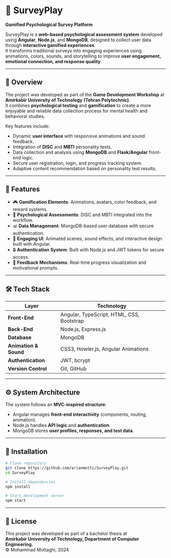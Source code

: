 # 🧠 SurveyPlay
**Gamified Psychological Survey Platform**

SurveyPlay is a **web-based psychological assessment system** developed using **Angular**, **Node.js**, and **MongoDB**, designed to collect user data through **interactive gamified experiences**.  
It transforms traditional surveys into engaging experiences using animations, colors, sounds, and storytelling to improve **user engagement, emotional connection, and response quality**.

---

## 🎯 Overview
The project was developed as part of the **Game Development Workshop** at **Amirkabir University of Technology (Tehran Polytechnic)**.  
It combines **psychological testing** and **gamification** to create a more enjoyable and reliable data collection process for mental health and behavioral studies.

Key features include:
- Dynamic **user interface** with responsive animations and sound feedback.  
- Integration of **DISC** and **MBTI** personality tests.  
- Data collection and analysis using **MongoDB** and **Flask/Angular** front-end logic.  
- Secure user registration, login, and progress tracking system.  
- Adaptive content recommendation based on personality test results.  

---

## 🧩 Features
- 🎮 **Gamification Elements**: Animations, avatars, color feedback, and reward systems.  
- 🧠 **Psychological Assessments**: DISC and MBTI integrated into the workflow.  
- 📊 **Data Management**: MongoDB-based user database with secure authentication.  
- 🎨 **Engaging UI**: Animated scenes, sound effects, and interactive design built with Angular.  
- 🔒 **Authentication System**: Built with Node.js and JWT tokens for secure access.  
- 💬 **Feedback Mechanisms**: Real-time progress visualization and motivational prompts.  

---

## 🛠️ Tech Stack
| Layer | Technology |
|-------|-------------|
| **Front-End** | Angular, TypeScript, HTML, CSS, Bootstrap |
| **Back-End** | Node.js, Express.js |
| **Database** | MongoDB |
| **Animation & Sound** | CSS3, Howler.js, Angular Animations |
| **Authentication** | JWT, bcrypt |
| **Version Control** | Git, GitHub |

---

## ⚙️ System Architecture
The system follows an **MVC-inspired structure**:  
- Angular manages **front-end interactivity** (components, routing, animation).  
- Node.js handles **API logic** and **authentication**.  
- MongoDB stores **user profiles, responses, and test data**.  

---

## 🚀 Installation
```bash
# Clone repository
git clone https://github.com/arianmotti/SurveyPlay.git
cd SurveyPlay

# Install dependencies
npm install

# Start development server
npm start
```

---

## 📄 License
This project was developed as part of a bachelor thesis at  
**Amirkabir University of Technology, Department of Computer Engineering.**  
© Mohammad Mottaghi, 2024
